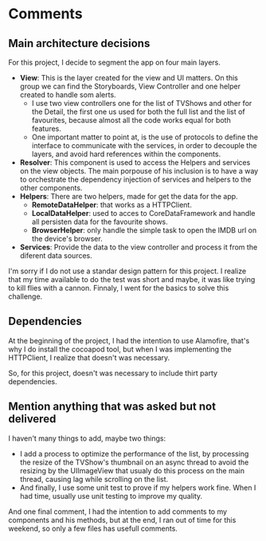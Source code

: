 # Comments

## Main architecture decisions 

For this project, I decide to segment the app on four main layers.

- **View**: This is the layer created for the view and UI matters. On this group we can find the Storyboards, View Controller and one helper created to handle som alerts.
  - I use two view controllers one for the list of TVShows and other for the Detail, the first one us used for both the full list and the list of favourites, because almost all the code works equal for both features.
  - One important matter to point at, is the use of protocols to define the interface to communicate with the services, in order to decouple the layers, and avoid hard references within the components.
- **Resolver**: This component is used to access the Helpers and services on the view objects. The main porpouse of his inclusion is to have a way to orchestrate the dependency injection of services and helpers to the other components.
- **Helpers**: There are two helpers, made for get the data for the app.
  - **RemoteDataHelper**: that works as a HTTPClient.
  - **LocalDataHelper**: used to acces to CoreDataFramework and handle all persisten data for the favourite shows.
  - **BrowserHelper**: only handle the simple task to open the IMDB url on the device's browser.
- **Services**: Provide the data to the view controller and process it from the diferent data sources.

I'm sorry if I do not use a standar design pattern for this project. I realize that my time available to do the test was short and maybe, it was like trying to kill flies with a cannon. Finnaly, I went for the basics to solve this challenge.

## Dependencies

At the beginning of the project, I had the intention to use Alamofire, that's why I do install the cocoapod tool, but when I was implementing the HTTPClient, I realize that doesn't was necessary.

So, for this project, doesn't was necessary to include thirt party dependencies.

## Mention anything that was asked but not delivered

I haven't many things to add, maybe two things:
- I add a process to optimize the performance of the list, by processing the resize of the TVShow's thumbnail on an async thread to avoid the resizing by the UIImageView that usualy do this process on the main thread, causing lag while scrolling on the list.
- And finally, I use some unit test to prove if my helpers work fine. When I had time, usually use unit testing to improve my quality.

And one final comment, I had the intention to add comments to my components and his methods, but at the end, I ran out of time for this weekend, so only a few files has usefull comments.



